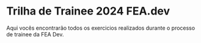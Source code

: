 # Trilha de Trainee 2024 FEA.dev
Aqui vocês encontrarão todos os exercicios realizados durante o processo de trainee da FEA Dev.

